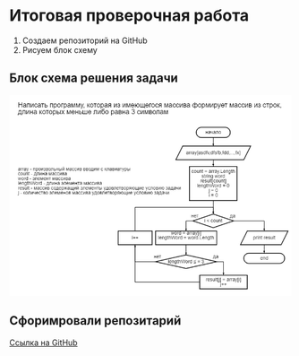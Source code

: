 # Итоговая проверочная работа



1. Создаем репозиторий на GitHub
2. Рисуем блок схему

## Блок схема решения задачи

![Алгоритм](diagram.png)



## Сфоримровали репозитарий


[Ссылка на GitHub](https://github.com/Andrey211263/I-Quarter.git "Итоговое задание")
